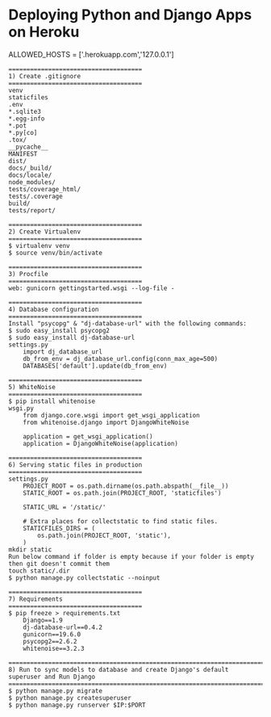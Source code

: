 # Deploying Python and Django Apps on Heroku
ALLOWED_HOSTS = ['.herokuapp.com','127.0.0.1']

    =====================================
    1) Create .gitignore
    =====================================
    venv
    staticfiles
    .env
    *.sqlite3
    *.egg-info
    *.pot
    *.py[co]
    .tox/
    __pycache__
    MANIFEST
    dist/
    docs/_build/
    docs/locale/
    node_modules/
    tests/coverage_html/
    tests/.coverage
    build/
    tests/report/

    =====================================
    2) Create Virtualenv
    =====================================
    $ virtualenv venv
    $ source venv/bin/activate

    =====================================
    3) Procfile
    =====================================
    web: gunicorn gettingstarted.wsgi --log-file -

    =====================================
    4) Database configuration
    =====================================
    Install "psycopg" & "dj-database-url" with the following commands:
    $ sudo easy_install psycopg2
    $ sudo easy_install dj-database-url
    settings.py
        import dj_database_url
        db_from_env = dj_database_url.config(conn_max_age=500)
        DATABASES['default'].update(db_from_env)

    =====================================
    5) WhiteNoise
    =====================================
    $ pip install whitenoise
    wsgi.py
        from django.core.wsgi import get_wsgi_application
        from whitenoise.django import DjangoWhiteNoise
        
        application = get_wsgi_application()
        application = DjangoWhiteNoise(application)

    =====================================
    6) Serving static files in production
    =====================================
    settings.py
        PROJECT_ROOT = os.path.dirname(os.path.abspath(__file__))
        STATIC_ROOT = os.path.join(PROJECT_ROOT, 'staticfiles')
        
        STATIC_URL = '/static/'
        
        # Extra places for collectstatic to find static files.
        STATICFILES_DIRS = (
            os.path.join(PROJECT_ROOT, 'static'),
        )
    mkdir static
    Run below command if folder is empty because if your folder is empty then git doesn't commit them
    touch static/.dir
    $ python manage.py collectstatic --noinput

    =====================================
    7) Requirements
    =====================================
    $ pip freeze > requirements.txt
        Django==1.9
        dj-database-url==0.4.2
        gunicorn==19.6.0
        psycopg2==2.6.2
        whitenoise==3.2.3

    ======================================================================================
    8) Run to sync models to database and create Django's default superuser and Run Django
    ======================================================================================
    $ python manage.py migrate
    $ python manage.py createsuperuser
    $ python manage.py runserver $IP:$PORT